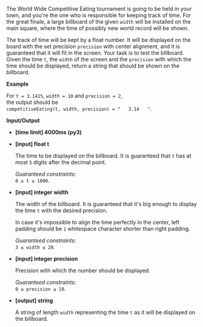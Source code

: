 <div class="markdown"><p>The World Wide Competitive Eating tournament is going to be held in your town, and you're the one who is responsible for keeping track of time. For the great finale, a large billboard of the given <code>width</code> will be installed on the main square, where the time of possibly new world record will be shown.</p>
<p>The track of time will be kept by a float number. It will be displayed on the board with the set precision <code>precision</code> with center alignment, and it is guaranteed that it will fit in the screen. Your task is to test the billboard. Given the time <code>t</code>, the <code>width</code> of the screen and the <code>precision</code> with which the time should be displayed, return a string that should be shown on the billboard.</p>
<p><strong>Example</strong></p>
<p>For <code>t = 3.1415</code>, <code>width = 10</code> and <code>precision = 2</code>,<br>
the output should be<br>
<code>competitiveEating(t, width, precision) = "&nbsp;&nbsp;&nbsp;3.14&nbsp;&nbsp;&nbsp;"</code>.</p>
<p><strong>Input/Output</strong></p>
<ul>
<li><strong>[time limit] 4000ms (py3)</strong></li>
</ul>
<ul>
<li>
<p><strong>[input] float t</strong></p>
<p>The time to be displayed on the billboard. It is guaranteed that <code>t</code> has at most <code>5</code> digits after the decimal point.</p>
<p><em>Guaranteed constraints:</em><br>
<code>0 ≤ t ≤ 1000</code>.</p>
</li>
<li>
<p><strong>[input] integer width</strong></p>
<p>The width of the billboard. It is guaranteed that it's big enough to display the time <code>t</code> with the desired precision.</p>
<p>In case it's impossible to align the time perfectly in the center, left padding should be <code>1</code> whitespace character shorter than right padding.</p>
<p><em>Guaranteed constraints:</em><br>
<code>3 ≤ width ≤ 20</code>.</p>
</li>
<li>
<p><strong>[input] integer precision</strong></p>
<p>Precision with which the number should be displayed.</p>
<p><em>Guaranteed constraints:</em><br>
<code>0 ≤ precision ≤ 10</code>.</p>
</li>
<li>
<p><strong>[output] string</strong></p>
<p>A string of length <code>width</code> representing the time <code>t</code> as it will be displayed on the billboard.</p>
</li>
</ul>
</div>